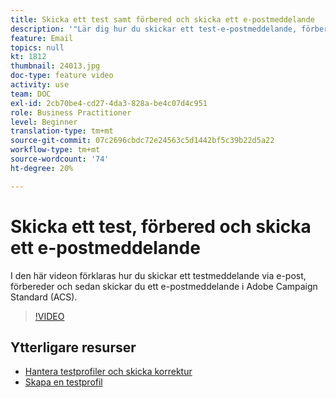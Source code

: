 ```yaml
---
title: Skicka ett test samt förbered och skicka ett e-postmeddelande
description: '"Lär dig hur du skickar ett test-e-postmeddelande, förbereder och sedan skickar e-postmeddelandet. "'
feature: Email  
topics: null
kt: 1812
thumbnail: 24013.jpg
doc-type: feature video
activity: use
team: DOC
exl-id: 2cb70be4-cd27-4da3-828a-be4c07d4c951
role: Business Practitioner
level: Beginner
translation-type: tm+mt
source-git-commit: 07c2696cbdc72e24563c5d1442bf5c39b22d5a22
workflow-type: tm+mt
source-wordcount: '74'
ht-degree: 20%

---
```


# Skicka ett test, förbered och skicka ett e-postmeddelande

I den här videon förklaras hur du skickar ett testmeddelande via e-post, förbereder och sedan skickar du ett e-postmeddelande i Adobe Campaign Standard (ACS).

>[!VIDEO](https://video.tv.adobe.com/v/24013/)

## Ytterligare resurser

* [Hantera testprofiler och skicka korrektur](https://docs.adobe.com/content/help/en/campaign-standard/using/testing-and-sending/preparing-and-testing-messages/managing-test-profiles-and-sending-proofs.html)
* [Skapa en testprofil](/help/profiles-and-audiences/creating-a-profile.md)
